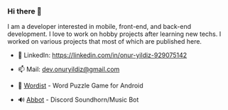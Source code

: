 ### Hi there 👋
<!--
**onur-yildiz/onur-yildiz** is a ✨ _special_ ✨ repository because its `README.md` (this file) appears on your GitHub profile.

Here are some ideas to get you started:

- 🔭 I’m currently working on ...
- 🌱 I’m currently learning ...
- 👯 I’m looking to collaborate on ...
- 🤔 I’m looking for help with ...
- 💬 Ask me about ...
- 📫 How to reach me: ...
- 😄 Pronouns: ...
- ⚡ Fun fact: ...
-->

I am a developer interested in mobile, front-end, and back-end development. I love to work on hobby projects after learning new techs. I worked on various projects that most of which are published here.

- 📖 LinkedIn: <https://linkedin.com/in/onur-yildiz-929075142>

- 📫 Mail: dev.onuryildiz@gmail.com

- 🎲 [Wordist](https://play.google.com/store/apps/details?id=com.solwic.wordist)  - Word Puzzle Game for Android

- 🔊 [Abbot](https://onur-yildiz.github.io/abbot/) - Discord Soundhorn/Music Bot
